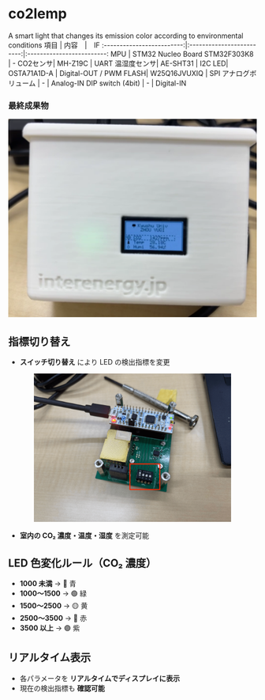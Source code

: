 # co2lemp
A smart light that changes its emission color according to environmental conditions
項目            |  内容　|　IF
:-------------------------:|:-------------------------:|:-------------------------:
 MPU | STM32 Nucleo Board STM32F303K8 | -
CO2センサ| MH-Z19C | UART
温湿度センサ| AE-SHT31 | I2C
LED| OSTA71A1D-A | Digital-OUT / PWM
FLASH| W25Q16JVUXIQ | SPI
アナログボリューム | - | Analog-IN
DIP switch (4bit) | - | Digital-IN

 ### 最終成果物

<center><img src="https://github.com/ChouYuduki/co2lemp/blob/main/1.png" width="600"></center>


## 指標切り替え  
- **スイッチ切り替え** により LED の検出指標を変更
<center><img src="https://github.com/ChouYuduki/co2lemp/blob/main/2.png" width="400"></center>

- **室内の CO₂ 濃度・温度・湿度** を測定可能  




##  LED 色変化ルール（CO₂ 濃度）  
- **1000 未満**  →   🔵 青  
- **1000～1500** →   🟢 緑  
- **1500～2500** →   🟡 黄  
- **2500～3500** →   🔴 赤  
- **3500 以上**  →   🟣 紫  

##  リアルタイム表示  
- 各パラメータを **リアルタイムでディスプレイに表示**  
- 現在の検出指標も **確認可能**



